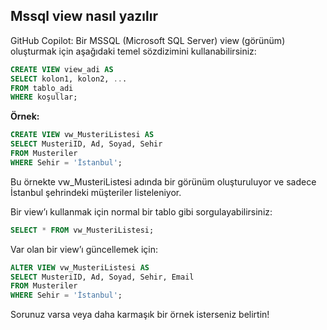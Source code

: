 
## Mssql view nasıl yazılır

GitHub Copilot: Bir MSSQL (Microsoft SQL Server) view (görünüm) oluşturmak için aşağıdaki temel sözdizimini kullanabilirsiniz:

````sql
CREATE VIEW view_adi AS
SELECT kolon1, kolon2, ...
FROM tablo_adi
WHERE koşullar;
````

**Örnek:**

````sql
CREATE VIEW vw_MusteriListesi AS
SELECT MusteriID, Ad, Soyad, Sehir
FROM Musteriler
WHERE Sehir = 'İstanbul';
````

Bu örnekte vw_MusteriListesi adında bir görünüm oluşturuluyor ve sadece İstanbul şehrindeki müşteriler listeleniyor.

Bir view’ı kullanmak için normal bir tablo gibi sorgulayabilirsiniz:

````sql
SELECT * FROM vw_MusteriListesi;
````

Var olan bir view’ı güncellemek için:

````sql
ALTER VIEW vw_MusteriListesi AS
SELECT MusteriID, Ad, Soyad, Sehir, Email
FROM Musteriler
WHERE Sehir = 'İstanbul';
````

Sorunuz varsa veya daha karmaşık bir örnek isterseniz belirtin!
